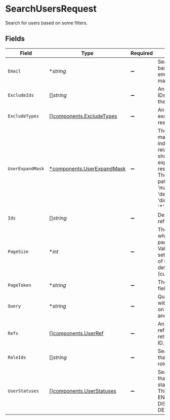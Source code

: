 # SearchUsersRequest

Search for users based on some filters.


## Fields

| Field                                                                                                                                                                                                 | Type                                                                                                                                                                                                  | Required                                                                                                                                                                                              | Description                                                                                                                                                                                           |
| ----------------------------------------------------------------------------------------------------------------------------------------------------------------------------------------------------- | ----------------------------------------------------------------------------------------------------------------------------------------------------------------------------------------------------- | ----------------------------------------------------------------------------------------------------------------------------------------------------------------------------------------------------- | ----------------------------------------------------------------------------------------------------------------------------------------------------------------------------------------------------- |
| `Email`                                                                                                                                                                                               | **string*                                                                                                                                                                                             | :heavy_minus_sign:                                                                                                                                                                                    | Search for users based on their email (exact match).                                                                                                                                                  |
| `ExcludeIds`                                                                                                                                                                                          | []*string*                                                                                                                                                                                            | :heavy_minus_sign:                                                                                                                                                                                    | An array of users IDs to exclude from the results.                                                                                                                                                    |
| `ExcludeTypes`                                                                                                                                                                                        | [][components.ExcludeTypes](../../models/components/excludetypes.md)                                                                                                                                  | :heavy_minus_sign:                                                                                                                                                                                    | An array of types to exclude from the results.                                                                                                                                                        |
| `UserExpandMask`                                                                                                                                                                                      | [*components.UserExpandMask](../../models/components/userexpandmask.md)                                                                                                                               | :heavy_minus_sign:                                                                                                                                                                                    | The user expand mask is used to indicate which related objects should be expanded in the response.<br/> The supported paths are 'role_ids', 'manager_ids', 'delegated_user_id', 'directory_ids', and '*'. |
| `Ids`                                                                                                                                                                                                 | []*string*                                                                                                                                                                                            | :heavy_minus_sign:                                                                                                                                                                                    | Deprecated. Use refs array instead.                                                                                                                                                                   |
| `PageSize`                                                                                                                                                                                            | **int*                                                                                                                                                                                                | :heavy_minus_sign:                                                                                                                                                                                    | The pageSize where 0 <= pageSize <= 100. Values < 10 will be set to 10. A value of 0 returns the default page size (currently 25)                                                                     |
| `PageToken`                                                                                                                                                                                           | **string*                                                                                                                                                                                             | :heavy_minus_sign:                                                                                                                                                                                    | The pageToken field.                                                                                                                                                                                  |
| `Query`                                                                                                                                                                                               | **string*                                                                                                                                                                                             | :heavy_minus_sign:                                                                                                                                                                                    | Query the apps with a fuzzy search on display name and emails.                                                                                                                                        |
| `Refs`                                                                                                                                                                                                | [][components.UserRef](../../models/components/userref.md)                                                                                                                                            | :heavy_minus_sign:                                                                                                                                                                                    | An array of user refs to restrict the return values to by ID.                                                                                                                                         |
| `RoleIds`                                                                                                                                                                                             | []*string*                                                                                                                                                                                            | :heavy_minus_sign:                                                                                                                                                                                    | Search for users that have any of the role IDs on this list.                                                                                                                                          |
| `UserStatuses`                                                                                                                                                                                        | [][components.UserStatuses](../../models/components/userstatuses.md)                                                                                                                                  | :heavy_minus_sign:                                                                                                                                                                                    | Search for users that have any of the statuses on this list. This can only be ENABLED, DISABLED, and DELETED                                                                                          |